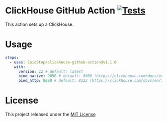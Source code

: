 # ClickHouse GitHub Action [![Tests](https://github.com/EpicStep/clickhouse-github-action/actions/workflows/ci.yml/badge.svg)](https://github.com/EpicStep/clickhouse-github-action/actions/workflows/ci.yml)

This action sets up a ClickHouse.

# Usage

```yaml
steps:
  - uses: EpicStep/clickhouse-github-action@v1.1.0
    with:
      version: 22 # default: latest
      bind_native: 9090 # default: 9000 (https://clickhouse.com/docs/en/interfaces/tcp)
      bind_http: 8080 # default: 8123 (https://clickhouse.com/docs/en/interfaces/http)
```

# License

This project released under the [MIT License](LICENSE)
